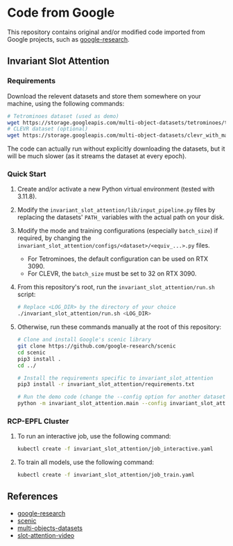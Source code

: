 # Code from Google

This repository contains original and/or modified code imported from Google projects,
such as [google-research](https://github.com/google-research/google-research).

## Invariant Slot Attention

### Requirements

Download the relevent datasets and store them somewhere on your machine, using the 
following commands:

```bash
# Tetrominoes dataset (used as demo)
wget https://storage.googleapis.com/multi-object-datasets/tetrominoes/tetrominoes_train.tfrecords
# CLEVR dataset (optional)
wget https://storage.googleapis.com/multi-object-datasets/clevr_with_masks/clevr_with_masks_train.tfrecords
```

The code can actually run without explicitly downloading the datasets, but it will be
much slower (as it streams the dataset at every epoch).

### Quick Start

1. Create and/or activate a new Python virtual environment (tested with 3.11.8).

2. Modify the `invariant_slot_attention/lib/input_pipeline.py` files by replacing the 
datasets' `PATH_` variables with the actual path on your disk.

3. Modify the mode and training configurations (especially `batch_size`) if required, by
changing the `invariant_slot_attention/configs/<dataset>/<equiv_...>.py` files.
    * For Tetrominoes, the default configuration can be used on RTX 3090.
    * For CLEVR, the `batch_size` must be set to 32 on RTX 3090.

4. From this repository's root, run the `invariant_slot_attention/run.sh` script:

    ```bash
    # Replace <LOG_DIR> by the directory of your choice
    ./invariant_slot_attention/run.sh <LOG_DIR>
    ```

5. Otherwise, run these commands manually at the root of this repository:

    ```bash
    # Clone and install Google's scenic library
    git clone https://github.com/google-research/scenic
    cd scenic
    pip3 install .
    cd ../

    # Install the requirements specific to invariant_slot_attention
    pip3 install -r invariant_slot_attention/requirements.txt

    # Run the demo code (change the --config option for another dataset and/or model)
    python -m invariant_slot_attention.main --config invariant_slot_attention/configs/tetrominoes/equiv_transl.py --workdir tmp/
    ```

### RCP-EPFL Cluster

1. To run an interactive job, use the following command:

    ```bash
    kubectl create -f invariant_slot_attention/job_interactive.yaml
    ```

2. To train all models, use the following command:

    ```bash
    kubectl create -f invariant_slot_attention/job_train.yaml
    ```

## References

- [google-research](https://github.com/google-research/google-research)
- [scenic](https://github.com/google-research/scenic)
- [multi-objects-datasets](https://github.com/google-deepmind/multi_object_datasets)
- [slot-attention-video](https://github.com/google-research/slot-attention-video)
